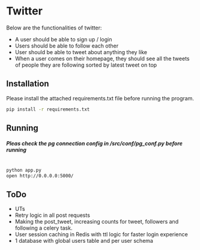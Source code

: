 # Twitter

Below are the functionalities of twitter:
   -   A user should be able to sign up / login
   -   Users should be able to follow each other
   -   User should be able to tweet about anything they like
   -   When a user comes on their homepage, they should see all the tweets of people they are following sorted by latest tweet on top

## Installation

Please install the attached requirements.txt file before running the program.

```bash
pip install -r requirements.txt
```

## Running
##### Pleas check the pg connection config in /src/conf/pg_conf.py before running
# 
```bash
python app.py
open http://0.0.0.0:5000/
```

## ToDo
- UTs
- Retry logic in all post requests
- Making the post_tweet, increasing counts for tweet, followers and following a celery task.
- User session caching in Redis with ttl logic for faster login experience
- 1 database with global users table and per user schema
